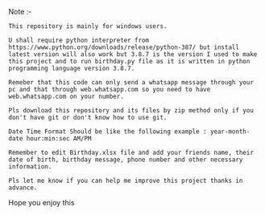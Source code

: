 Note :- 

	This repository is mainly for windows users.
	
	U shall require python interpreter from https://www.python.org/downloads/release/python-387/ but install latest version will also work but 3.8.7 is the version I used to make this project and to run birthday.py file as it is written in python programming language version 3.8.7.

	Remeber that this code can only send a whatsapp message through your pc and that through web.whatsapp.com so you need to have web.whatsapp.com on your number.

	Pls download this repository and its files by zip method only if you don't have git or don't know how to use git.

	Date Time Format Should be like the following example : year-month-date hour:min:sec AM/PM

	Remember to edit Birthday.xlsx file and add your friends name, their date of birth, birthday message, phone number and other necessary information.

	Pls let me know if you can help me improve this project thanks in advance.

Hope you enjoy this
